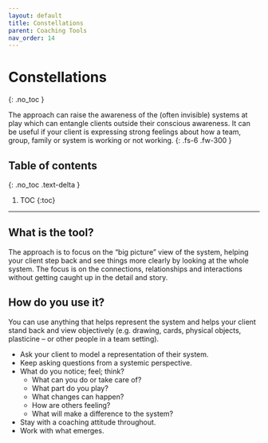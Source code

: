 ```yaml
---
layout: default
title: Constellations
parent: Coaching Tools
nav_order: 14
---
```


# Constellations
{: .no_toc }

The approach can raise the awareness of the (often invisible) systems at play which can entangle clients outside their conscious awareness. It can be useful if your client is expressing strong feelings about how a team, group, family or system is working or not working.
{: .fs-6 .fw-300 }

## Table of contents
{: .no_toc .text-delta }

1. TOC
{:toc}

---

##  What is the tool?

The approach is to focus on the “big picture” view of the system, helping your client step back and see things more clearly by looking at the whole system. The focus is on the connections, relationships and interactions without getting caught up in the detail and story.

##  How do you use it?

You can use anything that helps represent the system and helps your client stand back and view objectively (e.g. drawing, cards, physical objects, plasticine – or other people in a team setting).

- Ask your client to model a representation of their system.
- Keep asking questions from a systemic perspective.
- What do you notice; feel; think?
  - What can you do or take care of?
  - What part do you play?
  - What changes can happen?
  - How are others feeling?
  - What will make a difference to the system?
- Stay with a coaching attitude throughout.
- Work with what emerges.
